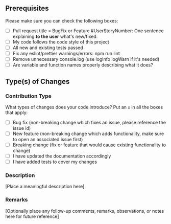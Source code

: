 ## Prerequisites

Please make sure you can check the following boxes:

-   [ ] Pull request title = BugFix or Feature #UserStoryNumber: One sentence explaining **to the user** what's new/fixed.
-   [ ] My code follows the code style of this project
-   [ ] All new and existing tests passed
-   [ ] Fix any eslint/prettier warnings/errors: npm run lint
-   [ ] Remove unnecessary console.log (use logInfo logWarn if it's needed)
-   [ ] Are variable and function names properly describing what it does?

## Type(s) of Changes

### Contribution Type

What types of changes does your code introduce? Put an `x` in all the boxes that apply:

-   [ ] Bug fix (non-breaking change which fixes an issue, please reference the issue id)
-   [ ] New feature (non-breaking change which adds functionality, make sure to open an associated issue first)
-   [ ] Breaking change (fix or feature that would cause existing functionality to change)
-   [ ] I have updated the documentation accordingly
-   [ ] I have added tests to cover my changes

### Description

[Place a meaningful description here]

### Remarks

[Optionally place any follow-up comments, remarks, observations, or notes here for future reference]
